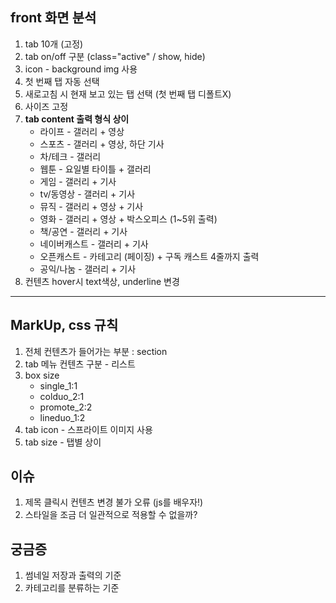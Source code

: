 ## front 화면 분석

1. tab 10개 (고정)
2. tab on/off 구분 (class="active" / show, hide)
3. icon - background img 사용
4. 첫 번째 탭 자동 선택
5. 새로고침 시 현재 보고 있는 탭 선택 (첫 번째 탭 디폴트X)
6. 사이즈 고정
7. **tab content 출력 형식 상이**
	* 라이프 - 갤러리 + 영상
	* 스포츠 - 갤러리 + 영상, 하단 기사
	* 차/테크 - 갤러리
	* 웹툰 - 요일별 타이틀 + 갤러리
	* 게임 - 갤러리 + 기사
	* tv/동영상 - 갤러리 + 기사
	* 뮤직 - 갤러리 + 영상 + 기사
	* 영화 - 갤러리 + 영상 + 박스오피스 (1~5위 출력)
	* 책/공연 - 갤러리 + 기사
	* 네이버캐스트 - 갤러리 + 기사
	* 오픈캐스트 - 카테고리 (페이징) + 구독 캐스트 4줄까지 출력
	* 공익/나눔 - 갤러리 + 기사
8. 컨텐츠 hover시 text색상, underline 변경
	
---

## MarkUp, css 규칙
1. 전체 컨텐츠가 들어가는 부분 : section
2. tab 메뉴 컨텐츠 구분 - 리스트
3. box size
	* single_1:1
	* colduo_2:1
	* promote_2:2
	* lineduo_1:2
4. tab icon - 스프라이트 이미지 사용
5. tab size - 탭별 상이


## 이슈
1. 제목 클릭시 컨텐츠 변경 불가 오류 (js를 배우자!)
2. 스타일을 조금 더 일관적으로 적용할 수 없을까?

## 궁금증
1. 썸네일 저장과 출력의 기준
2. 카테고리를 분류하는 기준





	